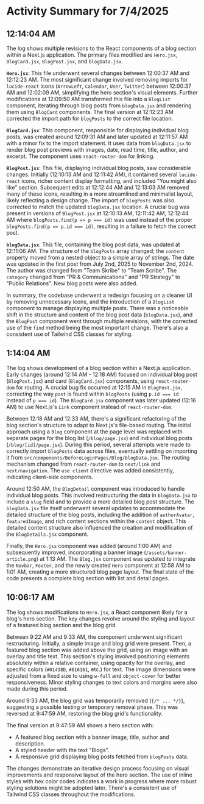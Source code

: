 # Activity Summary for 7/4/2025

## 12:14:04 AM
The log shows multiple revisions to the React components of a blog section within a Next.js application.  The primary files modified are `Hero.jsx`, `BlogCard.jsx`, `BlogPost.jsx`, and `blogData.jsx`.

**`Hero.jsx`**: This file underwent several changes between 12:00:37 AM and 12:12:23 AM.  The most significant change involved removing imports for `lucide-react` icons (`ArrowLeft`, `Calendar`, `User`, `Twitter`) between 12:00:37 AM and 12:02:09 AM, simplifying the hero section's visual elements. Further modifications at 12:09:50 AM transformed this file into a `BlogList` component, iterating through blog posts from `blogData.jsx` and rendering them using `BlogCard` components. The final version at 12:12:23 AM corrected the import path for `blogPosts` to the correct file location.

**`BlogCard.jsx`**: This component, responsible for displaying individual blog posts, was created around 12:09:31 AM and later updated at 12:11:57 AM with a minor fix to the import statement. It uses data from `blogData.jsx` to render blog post previews with images, date, read time, title, author, and excerpt.  The component uses `react-router-dom` for linking.

**`BlogPost.jsx`**: This file, displaying individual blog posts, saw considerable changes.  Initially (12:10:13 AM and 12:11:42 AM), it contained several `lucide-react` icons, richer content display formatting, and included "You might also like" section. Subsequent edits at 12:12:44 AM and 12:13:03 AM removed many of these icons, resulting in a more streamlined and minimalist layout, likely reflecting a design change.  The import of `blogPosts` was also corrected to match the updated `blogData.jsx` location. A crucial bug was present in versions of `BlogPost.jsx` at 12:10:13 AM, 12:11:42 AM, 12:12:44 AM where `blogPosts.find(p => p === id)` was used instead of the proper `blogPosts.find(p => p.id === id)`, resulting in a failure to fetch the correct post.

**`blogData.jsx`**:  This file, containing the blog post data, was updated at 12:11:06 AM.  The structure of the `blogPosts` array changed; the `content` property moved from a nested object to a simple array of strings.  The date was updated in the first post from July 2nd, 2025 to November 2nd, 2024.  The author was changed from "Team Skribe" to "Team Scribe". The `category` changed from "PR & Communications" and "PR Strategy" to "Public Relations".  New blog posts were also added.

In summary, the codebase underwent a redesign focusing on a cleaner UI by removing unnecessary icons, and the introduction of a `BlogList` component to manage displaying multiple posts.  There was a noticeable shift in the structure and content of the blog post data (`blogData.jsx`), and the `BlogPost` component went through multiple revisions, with the corrected use of the `find` method being the most important change.  There's also a consistent use of Tailwind CSS classes for styling.


## 1:14:04 AM
The log shows development of a blog section within a Next.js application.  Early changes (around 12:14 AM - 12:18 AM) focused on individual blog post (`BlogPost.jsx`) and card (`BlogCard.jsx`) components, using `react-router-dom` for routing.  A crucial bug fix occurred at 12:15 AM in `BlogPost.jsx`, correcting the way `post` is found within `blogPosts` (using `p.id === id` instead of `p === id`). The `BlogCard.jsx` component was later updated (12:16 AM) to use Next.js's `Link` component instead of `react-router-dom`.

Between 12:18 AM and 12:33 AM, there's a significant refactoring of the blog section's structure to adapt to Next.js's file-based routing. The initial approach using a `Blog` component at the page level was replaced with separate pages for the blog list (`/blog/page.jsx`) and individual blog posts (`/blog/[id]/page.jsx`).  During this period, several attempts were made to correctly import `blogPosts` data across files, eventually settling on importing it from `src/components/BeforeLoginPages/Blog/blogData.jsx`.  The routing mechanism changed from `react-router-dom` to `next/link` and `next/navigation`. The `use client` directive was added consistently, indicating client-side components.

Around 12:50 AM, the `BlogDetail` component was introduced to handle individual blog posts. This involved restructuring the data in `blogData.jsx` to include a `slug` field and to provide a more detailed blog post structure.  The `blogData.jsx` file itself underwent several updates to accommodate the detailed structure of the blog posts, including the addition of `authorAvatar`, `featuredImage`, and rich content sections within the `content` object.  This detailed content structure also influenced the creation and modification of the `BlogDetails.jsx` component.

Finally, the `Hero.jsx` component was added (around 1:00 AM) and subsequently improved, incorporating a banner image (`/assets/banner-article.png`) at 1:13 AM. The `Blog.jsx` component was updated to integrate the `Navbar`, `Footer`, and the newly created `Hero` component at 12:58 AM to 1:01 AM, creating a more structured blog page layout.  The final state of the code presents a complete blog section with list and detail pages.


## 10:06:17 AM
The log shows modifications to `Hero.jsx`, a React component likely for a blog's hero section.  The key changes revolve around the styling and layout of a featured blog section and the blog grid.

Between 9:22 AM and 9:33 AM, the component underwent significant restructuring.  Initially, a simple image and blog grid were present. Then, a featured blog section was added above the grid, using an image with an overlay and title text.  This section's styling involved positioning elements absolutely within a relative container, using opacity for the overlay, and specific colors (`#01438D`, `#616161`, etc.) for text. The image dimensions were adjusted from a fixed size to using `w-full` and `object-cover` for better responsiveness.  Minor styling changes to text colors and margins were also made during this period.

Around 9:33 AM, the blog grid was temporarily removed (`{/* ... */}`), suggesting a possible testing or temporary removal phase.  This was reversed at 9:47:59 AM, restoring the blog grid's functionality.

The final version at 9:47:59 AM shows a hero section with:
* A featured blog section with a banner image, title, author and description.
* A styled header with the text "Blogs".
* A responsive grid displaying blog posts fetched from `blogPosts` data.

The changes demonstrate an iterative design process focusing on visual improvements and responsive layout of the hero section. The use of inline styles with hex color codes indicates a work in progress where more robust styling solutions might be adopted later.  There's a consistent use of Tailwind CSS classes throughout the modifications.
